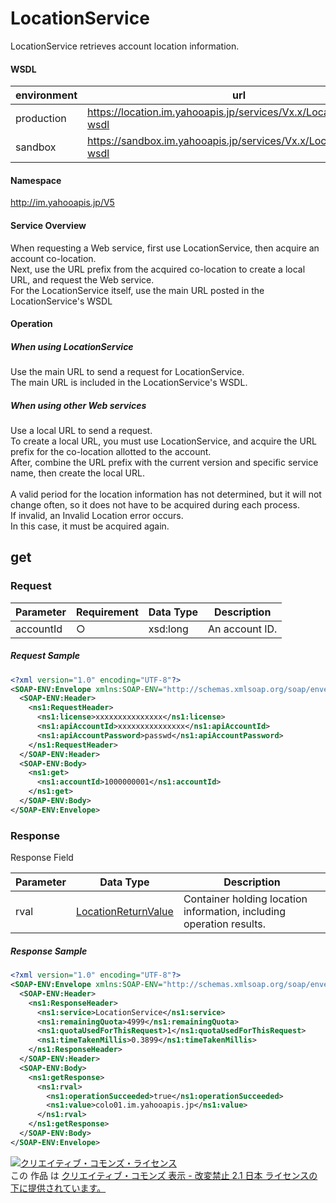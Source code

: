 # LocationService
LocationService retrieves account location information.
#### WSDL
| environment | url |
|---|---|
| production  | https://location.im.yahooapis.jp/services/Vx.x/LocationService?wsdl|
| sandbox  | https://sandbox.im.yahooapis.jp/services/Vx.x/LocationService?wsdl|
#### Namespace
http://im.yahooapis.jp/V5
#### Service Overview
When requesting a Web service, first use LocationService, then acquire an account co-location. <br>
Next, use the URL prefix from the acquired co-location to create a local URL, and request the Web service. <br>
For the LocationService itself, use the main URL posted in the LocationService's WSDL
#### Operation
##### When using LocationService
Use the main URL to send a request for LocationService.<br>
The main URL is included in the LocationService's WSDL.
##### When using other Web services
Use a local URL to send a request. <br>
To create a local URL, you must use LocationService, and acquire the URL prefix for the co-location allotted to the account.<br>
After, combine the URL prefix with the current version and specific service name, then create the local URL. <br>
<br>
A valid period for the location information has not determined, but it will not change often, so it does not have to be acquired during each process. <br>
If invalid, an Invalid Location error occurs. <br>
In this case, it must be acquired again.

## get
### Request

| Parameter | Requirement | Data Type | Description | 
|---|---|---|---|
| accountId | ○ | xsd:long | An account ID. | 

##### Request Sample
```xml
<?xml version="1.0" encoding="UTF-8"?>
<SOAP-ENV:Envelope xmlns:SOAP-ENV="http://schemas.xmlsoap.org/soap/envelope/" xmlns:ns1="http://im.yahooapis.jp/V5">
  <SOAP-ENV:Header>
    <ns1:RequestHeader>
      <ns1:license>xxxxxxxxxxxxxxx</ns1:license>
      <ns1:apiAccountId>xxxxxxxxxxxxxxx</ns1:apiAccountId>
      <ns1:apiAccountPassword>passwd</ns1:apiAccountPassword>
    </ns1:RequestHeader>
  </SOAP-ENV:Header>
  <SOAP-ENV:Body>
    <ns1:get>
      <ns1:accountId>1000000001</ns1:accountId>
    </ns1:get>
  </SOAP-ENV:Body>
</SOAP-ENV:Envelope>
```

### Response
Response Field

| Parameter | Data Type | Description | 
|---|---|---|
| rval | [LocationReturnValue](../data/LocationReturnValue.md) | Container holding location information, including operation results. | error | [Error](../data/Error.md) | An error. | 

##### Response Sample
```xml
<?xml version="1.0" encoding="UTF-8"?>
<SOAP-ENV:Envelope xmlns:SOAP-ENV="http://schemas.xmlsoap.org/soap/envelope/" xmlns:ns1="http://im.yahooapis.jp/V5">
  <SOAP-ENV:Header>
    <ns1:ResponseHeader>
      <ns1:service>LocationService</ns1:service>
      <ns1:remainingQuota>4999</ns1:remainingQuota>
      <ns1:quotaUsedForThisRequest>1</ns1:quotaUsedForThisRequest>
      <ns1:timeTakenMillis>0.3899</ns1:timeTakenMillis>
    </ns1:ResponseHeader>
  </SOAP-ENV:Header>
  <SOAP-ENV:Body>
    <ns1:getResponse>
      <ns1:rval>
        <ns1:operationSucceeded>true</ns1:operationSucceeded>
        <ns1:value>colo01.im.yahooapis.jp</ns1:value>
      </ns1:rval>
    </ns1:getResponse>
  </SOAP-ENV:Body>
</SOAP-ENV:Envelope>
```
<a rel="license" href="http://creativecommons.org/licenses/by-nd/2.1/jp/"><img alt="クリエイティブ・コモンズ・ライセンス" style="border-width:0" src="https://i.creativecommons.org/l/by-nd/2.1/jp/88x31.png" /></a><br />この 作品 は <a rel="license" href="http://creativecommons.org/licenses/by-nd/2.1/jp/">クリエイティブ・コモンズ 表示 - 改変禁止 2.1 日本 ライセンスの下に提供されています。</a>
